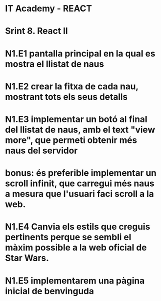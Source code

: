 # IT Academy - REACT
# Srint 8. React II
#
# N1.E1 pantalla principal en la qual es mostra el llistat de naus
#
# N1.E2 crear la fitxa de cada nau, mostrant tots els seus detalls
#
# N1.E3 implementar un botó al final del llistat de naus, amb el text "view more", que permeti obtenir més naus del servidor
#       bonus: és preferible implementar un scroll infinit, que carregui més naus a mesura que l'usuari faci scroll a la web.
#
# N1.E4 Canvia els estils que creguis pertinents perque se sembli el màxim possible a la web oficial de Star Wars.
#
# N1.E5 implementarem una pàgina inicial de benvinguda
#



